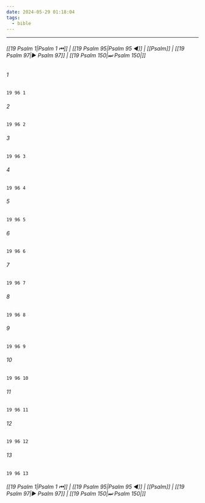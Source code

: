 ```yaml
---
date: 2024-05-29 01:18:04
tags:
  - bible
---
```

___

###### [[19 Psalm 1|Psalm 1 ⏮]] | [[19 Psalm 95|Psalm 95 ◀]] | [[Psalm]] | [[19 Psalm 97|▶ Psalm 97]] | [[19 Psalm 150|⏭ Psalm 150|]]

###### 1
``` verse
19 96 1 
```
###### 2
``` verse
19 96 2 
```
###### 3
``` verse
19 96 3 
```
###### 4
``` verse
19 96 4 
```
###### 5
``` verse
19 96 5 
```
###### 6
``` verse
19 96 6 
```
###### 7
``` verse
19 96 7 
```
###### 8
``` verse
19 96 8 
```
###### 9
``` verse
19 96 9 
```
###### 10
``` verse
19 96 10 
```
###### 11
``` verse
19 96 11 
```
###### 12
``` verse
19 96 12 
```
###### 13
``` verse
19 96 13 
```

###### [[19 Psalm 1|Psalm 1 ⏮]] | [[19 Psalm 95|Psalm 95 ◀]] | [[Psalm]] | [[19 Psalm 97|▶ Psalm 97]] | [[19 Psalm 150|⏭ Psalm 150|]]

